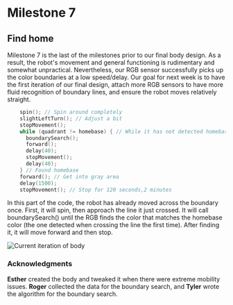 # Milestone 7

## Find home

Milestone 7 is the last of the milestones prior to our final body design. As a result, the robot's movement and general functioning is rudimentary and somewhat unpractical. Nevertheless, our RGB sensor successfully picks up the color boundaries at a low speed/delay. Our goal for next week is to have the first iteration of our final design, attach more RGB sensors to have more fluid recognition of boundary lines, and ensure the robot moves relatively straight.

``` C
    spin(); // Spin around completely
    slightLeftTurn(); // Adjust a bit
    stopMovement();
    while (quadrant != homebase) { // While it has not detected homebase again
      boundarySearch();
      forward();
      delay(40);
      stopMovement();
      delay(40);
    } // Found homebase
    forward(); // Get into gray area
    delay(1500);
    stopMovement(); // Stop for 120 seconds,2 minutes
```
    
In this part of the code, the robot has already moved across the boundary once. First, it will spin, then approach the line it just crossed. It will call boundarySearch() until the RGB finds the color that matches the homebase color (the one detected when crossing the line the first time). After finding it, it will move forward and then stop. 

![Current iteration of body](http://i38.photobucket.com/albums/e114/tykugler/Image-1%202_zpsiayenvln.jpg)

### Acknowledgments
**Esther** created the body and tweaked it when there were extreme mobility issues. **Roger** collected the data for the boundary search, and **Tyler** wrote the algorithm for the boundary search.
